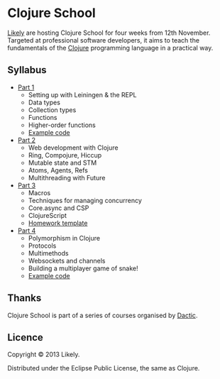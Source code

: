 # Clojure School

[Likely](http://likely.co) are hosting Clojure School for four weeks from 12th November. Targeted at professional software developers, it aims to teach the fundamentals of the [Clojure](http://clojure.org/) programming language in a practical way.

## Syllabus

* [Part 1](https://github.com/likely/clojure-school/blob/master/part-1.org)
  * Setting up with Leiningen & the REPL
  * Data types
  * Collection types
  * Functions
  * Higher-order functions
  * [Example code](https://github.com/likely/weather/blob/master/src/weather/core.clj)
* [Part 2](https://github.com/likely/clojure-school/blob/master/part-2.org)
  * Web development with Clojure
  * Ring, Compojure, Hiccup
  * Mutable state and STM
  * Atoms, Agents, Refs
  * Multithreading with Future
* [Part 3](https://github.com/likely/clojure-school/blob/master/part-3.org)
  * Macros
  * Techniques for managing concurrency
  * Core.async and CSP
  * ClojureScript
  * [Homework template](https://github.com/likely/sketchy)
* [Part 4](https://github.com/likely/clojure-school/blob/master/part-4.org)
  * Polymorphism in Clojure
  * Protocols
  * Multimethods
  * Websockets and channels
  * Building a multiplayer game of snake!
  * [Example code](https://github.com/likely/snake)

## Thanks

Clojure School is part of a series of courses organised by [Dactic](http://dactic.io/).

## Licence

Copyright © 2013 Likely.

Distributed under the Eclipse Public License, the same as Clojure.
